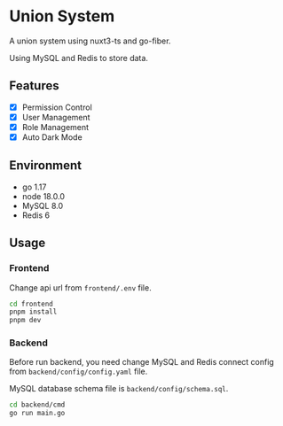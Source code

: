 # Union System

A union system using nuxt3-ts and go-fiber.

Using MySQL and Redis to store data.

## Features

- [x] Permission Control
- [x] User Management
- [x] Role Management
- [x] Auto Dark Mode

## Environment
- go 1.17
- node 18.0.0
- MySQL 8.0
- Redis 6

## Usage

### Frontend

Change api url from `frontend/.env` file.
```bash
cd frontend
pnpm install
pnpm dev
```
### Backend

Before run backend, you need change MySQL and Redis connect config from `backend/config/config.yaml` file.

MySQL database schema file is `backend/config/schema.sql`.


```bash
cd backend/cmd
go run main.go
```
